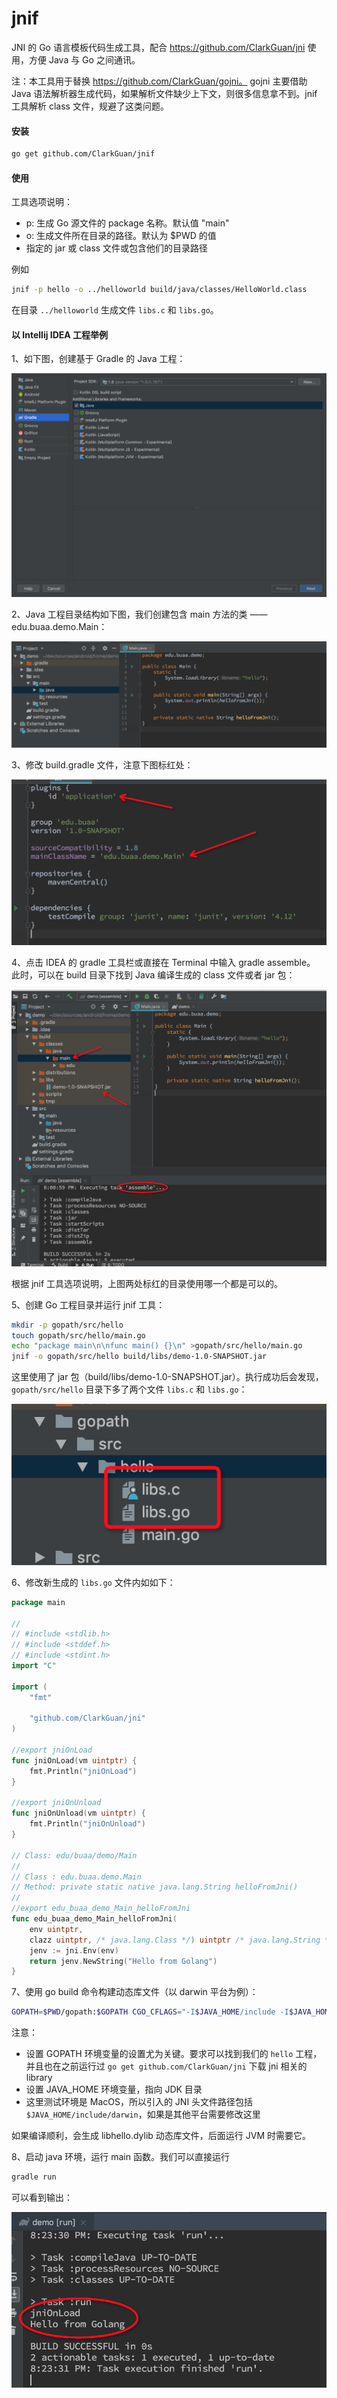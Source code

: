 # jnif

JNI 的 Go 语言模板代码生成工具，配合 https://github.com/ClarkGuan/jni 使用，方便 Java 与 Go 之间通讯。

注：本工具用于替换 https://github.com/ClarkGuan/gojni。
gojni 主要借助 Java 语法解析器生成代码，如果解析文件缺少上下文，则很多信息拿不到。jnif 工具解析 class 文件，规避了这类问题。

#### 安装

```bash
go get github.com/ClarkGuan/jnif
```

#### 使用

工具选项说明：

* p: 生成 Go 源文件的 package 名称。默认值 "main"
* o: 生成文件所在目录的路径。默认为 $PWD 的值
* 指定的 jar 或 class 文件或包含他们的目录路径

例如

```bash
jnif -p hello -o ../helloworld build/java/classes/HelloWorld.class
```

在目录 `../helloworld` 生成文件 `libs.c` 和 `libs.go`。

#### 以 Intellij IDEA 工程举例

1、如下图，创建基于 Gradle 的 Java 工程：

![基于 Gradle 的 Java 工程](doc/IDEA_1.png)

2、Java 工程目录结构如下图，我们创建包含 main 方法的类 —— edu.buaa.demo.Main：

![Main 类](doc/IDEA_2.png)

3、修改 build.gradle 文件，注意下图标红处：

![build.gradle 文件修改](doc/IDEA_3.jpg)

4、点击 IDEA 的 gradle 工具栏或直接在 Terminal 中输入 gradle assemble。
此时，可以在 build 目录下找到 Java 编译生成的 class 文件或者 jar 包：

![Java build](doc/IDEA_4.jpg)

根据 jnif 工具选项说明，上图两处标红的目录使用哪一个都是可以的。

5、创建 Go 工程目录并运行 jnif 工具：

```bash
mkdir -p gopath/src/hello
touch gopath/src/hello/main.go
echo "package main\n\nfunc main() {}\n" >gopath/src/hello/main.go
jnif -o gopath/src/hello build/libs/demo-1.0-SNAPSHOT.jar
```

这里使用了 jar 包（build/libs/demo-1.0-SNAPSHOT.jar）。执行成功后会发现，`gopath/src/hello` 目录下多了两个文件 `libs.c` 和 `libs.go`：

![gopath](doc/IDEA_5.jpg)

6、修改新生成的 `libs.go` 文件内如如下：

```go
package main

//
// #include <stdlib.h>
// #include <stddef.h>
// #include <stdint.h>
import "C"

import (
    "fmt"

    "github.com/ClarkGuan/jni"
)

//export jniOnLoad
func jniOnLoad(vm uintptr) {
    fmt.Println("jniOnLoad")
}

//export jniOnUnload
func jniOnUnload(vm uintptr) {
    fmt.Println("jniOnUnload")
}

// Class: edu/buaa/demo/Main
//
// Class : edu.buaa.demo.Main
// Method: private static native java.lang.String helloFromJni()
//
//export edu_buaa_demo_Main_helloFromJni
func edu_buaa_demo_Main_helloFromJni(
	env uintptr,
	clazz uintptr, /* java.lang.Class */) uintptr /* java.lang.String */ {
	jenv := jni.Env(env)
	return jenv.NewString("Hello from Golang")
}
```

7、使用 go build 命令构建动态库文件（以 darwin 平台为例）：

```bash
GOPATH=$PWD/gopath:$GOPATH CGO_CFLAGS="-I$JAVA_HOME/include -I$JAVA_HOME/include/darwin" go build -buildmode=c-shared -ldflags="-w -s" -x -v -o libhello.dylib hello
```

注意：

* 设置 GOPATH 环境变量的设置尤为关键。要求可以找到我们的 `hello` 工程，并且也在之前运行过 `go get github.com/ClarkGuan/jni` 下载 jni 相关的 library
* 设置 JAVA_HOME 环境变量，指向 JDK 目录
* 这里测试环境是 MacOS，所以引入的 JNI 头文件路径包括 `$JAVA_HOME/include/darwin`，如果是其他平台需要修改这里

如果编译顺利，会生成 libhello.dylib 动态库文件，后面运行 JVM 时需要它。

8、启动 java 环境，运行 main 函数。我们可以直接运行

```bash
gradle run
```

可以看到输出：

![输出](doc/IDEA_6.jpg)
